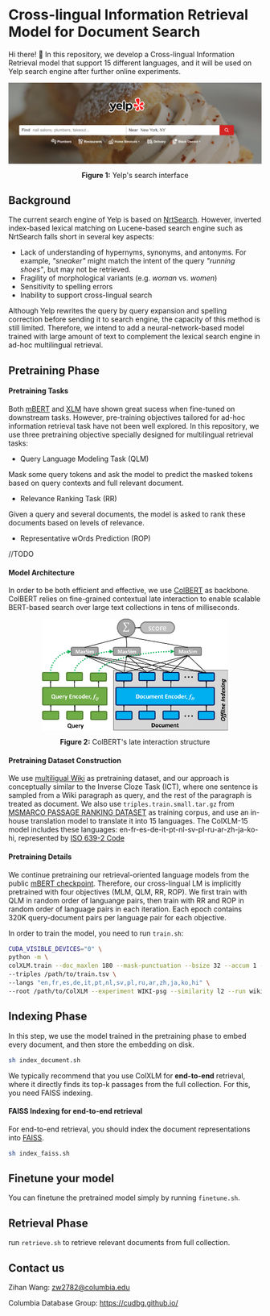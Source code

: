 # Cross-lingual Information Retrieval Model for Document Search

Hi there! 👋 In this repository, we develop a Cross-lingual Information Retrieval model that support 15 different languages, and it will be used on Yelp search engine after further online experiments. 

<p align="center">
  <img align="center" src="fig/yelp.PNG" />
</p>
<p align="center">
  <b>Figure 1:</b> Yelp's search interface
</p>

## Background
The current search engine of Yelp is based on [NrtSearch](https://engineeringblog.yelp.com/2021/09/nrtsearch-yelps-fast-scalable-and-cost-effective-search-engine.html). However, inverted index-based lexical matching on Lucene-based search engine such as NrtSearch falls short in several key aspects: 
- Lack of understanding of hypernyms, synonyms, and antonyms. For example, *"sneaker"* might match the intent of the query *"running shoes"*, but may not be retrieved.
- Fragility of morphological variants (e.g. *woman* vs. *women*)
- Sensitivity to spelling errors
- Inability to support cross-lingual search

Although Yelp rewrites the query by query expansion and spelling correction before sending it to search engine, the capacity of this method is still limited. Therefore, we intend to add a neural-network-based model trained with large amount of text to complement the lexical search engine in ad-hoc multilingual retrieval.

## Pretraining Phase

#### Pretraining Tasks
Both [mBERT](https://arxiv.org/pdf/1810.04805.pdf) and [XLM](https://arxiv.org/pdf/1901.07291.pdf) have shown great sucess when fine-tuned on downstream tasks. However, pre-training objectives tailored for ad-hoc information retrieval task have not been well explored. In this repository, we use three pretraining objective specially designed for multilingual retrieval tasks:

- Query Language Modeling Task (QLM)

Mask some query tokens and ask the model to predict the masked tokens based on query contexts and full relevant document.
- Relevance Ranking Task (RR)

Given a query and several documents, the model is asked to rank these documents based on levels of relevance. 
- Representative wOrds Prediction (ROP)

//TODO

#### Model Architecture

In order to be both efficient and effective, we use [ColBERT](https://arxiv.org/pdf/2004.12832.pdf) as backbone. ColBERT relies on fine-grained contextual late interaction to enable scalable BERT-based search over large text collections in tens of milliseconds.

<p align="center">
  <img align="center" src="fig/ColBERT-Framework-MaxSim-W370px.png" />
</p>
<p align="center">
  <b>Figure 2:</b> ColBERT's late interaction structure
</p>


#### Pretraining Dataset Construction
We use [multiligual Wiki](https://dumps.wikimedia.org/) as pretraining dataset, and our approach is conceptually similar to the Inverse Cloze Task (ICT), where one sentence is sampled from a Wiki paragraph as query, and the rest of the paragraph is treated as document. We also use `triples.train.small.tar.gz` from [MSMARCO PASSAGE RANKING DATASET](https://github.com/microsoft/MSMARCO-Passage-Ranking) as training corpus, and use an in-house translation model to translate it into 15 languages. 
The ColXLM-15 model includes these languages: en-fr-es-de-it-pt-nl-sv-pl-ru-ar-zh-ja-ko-hi, represented by [ISO 639-2 Code](https://www.loc.gov/standards/iso639-2/php/code_list.php)

#### Pretraining Details
We continue pretraining our retrieval-oriented language models from the public [mBERT checkpoint](https://huggingface.co/bert-base-multilingual-uncased). Therefore, our cross-lingual LM is implicitly pretrained with four objectives (MLM, QLM, RR, ROP). We first train with QLM in random order of languange pairs, then train with RR and ROP in random order of language pairs in each iteration. Each epoch contains 320K query-document pairs per language pair for each objective. 

In order to train the model, you need to run `train.sh`:

```sh
CUDA_VISIBLE_DEVICES="0" \
python -m \
colXLM.train --doc_maxlen 180 --mask-punctuation --bsize 32 --accum 1 --mlm_probability 0.1 \
--triples /path/to/train.tsv \
--langs "en,fr,es,de,it,pt,nl,sv,pl,ru,ar,zh,ja,ko,hi" \
--root /path/to/ColXLM --experiment WIKI-psg --similarity l2 --run wiki.psg.l2 --maxsteps 10000
```

## Indexing Phase
In this step, we use the model trained in the pretraining phase to embed every document, and then store the embedding on disk. 

```sh
sh index_document.sh
```

We typically recommend that you use ColXLM for **end-to-end** retrieval, where it directly finds its top-k passages from the full collection. For this, you need FAISS indexing.

#### FAISS Indexing for end-to-end retrieval

For end-to-end retrieval, you should index the document representations into [FAISS](https://github.com/facebookresearch/faiss).

```sh 
sh index_faiss.sh
```

## Finetune your model

You can finetune the pretrained model simply by running `finetune.sh`.

## Retrieval Phase

run `retrieve.sh` to retrieve relevant documents from full collection.

## Contact us
Zihan Wang: zw2782@columbia.edu

Columbia Database Group: https://cudbg.github.io/
